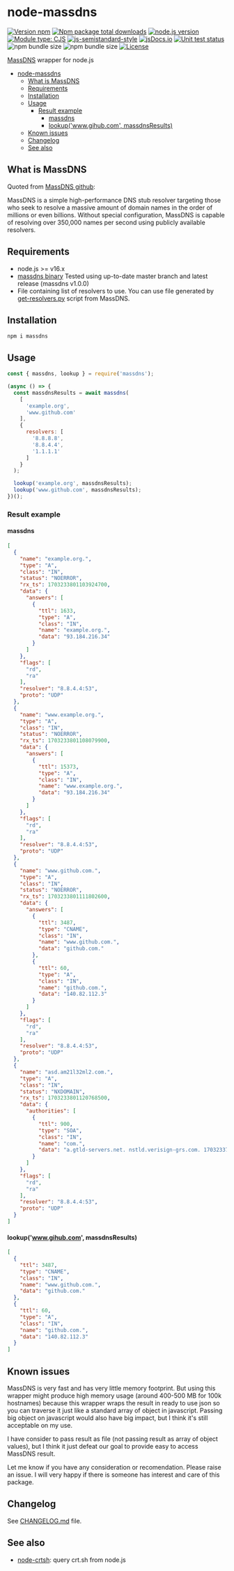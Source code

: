 # node-massdns

[![Version npm](https://img.shields.io/npm/v/massdns.svg)](https://www.npmjs.com/package/massdns)
[![Npm package total downloads](https://img.shields.io/npm/dt/massdns)](https://npmjs.com/package/massdns)
[![node.js version](https://img.shields.io/node/v/massdns)](https://www.npmjs.com/package/massdns)
[![Module type: CJS](https://img.shields.io/badge/module%20type-cjs-brightgreen)](https://github.com/voxpelli/badges-cjs-esm)
[![js-semistandard-style](https://img.shields.io/badge/code%20style-semistandard-brightgreen.svg)](https://github.com/standard/semistandard)
[![jsDocs.io](https://img.shields.io/badge/jsDocs.io-reference-blue)](https://www.jsdocs.io/package/jsdoc)
[![Unit test status](https://github.com/kucingbasah737/node-massdns/actions/workflows/node.js.yml/badge.svg)](https://github.com/kucingbasah737/node-massdns/actions/workflows/node.js.yml?query=branch%3Amain)
![npm bundle size](https://img.shields.io/bundlephobia/minzip/massdns)
![npm bundle size](https://img.shields.io/bundlephobia/min/massdns)
[![License](https://img.shields.io/github/license/kucingbasah737/node-crtsh)](https://github.com/kucingbasah737/node-massdns/blob/main/LICENSE)

[MassDNS]((https://github.com/blechschmidt/massdns)) wrapper for node.js

- [node-massdns](#node-massdns)
  - [What is MassDNS](#what-is-massdns)
  - [Requirements](#requirements)
  - [Installation](#installation)
  - [Usage](#usage)
    - [Result example](#result-example)
      - [massdns](#massdns)
      - [lookup('www.gihub.com', massdnsResults)](#lookupwwwgihubcom-massdnsresults)
  - [Known issues](#known-issues)
  - [Changelog](#changelog)
  - [See also](#see-also)

## What is MassDNS
Quoted from [MassDNS github](https://github.com/blechschmidt/massdns):

MassDNS is a simple high-performance DNS stub resolver targeting those who seek to resolve a massive amount of domain names in the order of millions or even billions. Without special configuration, MassDNS is capable of resolving over 350,000 names per second using publicly available resolvers.

## Requirements
- node.js >= v16.x
- [massdns binary](https://github.com/blechschmidt/massdns)
  Tested using up-to-date master branch and latest release (massdns v1.0.0)
- File containing list of resolvers to use.
  You can use file generated by [get-resolvers.py](https://github.com/blechschmidt/massdns/blob/master/scripts/get-resolvers.sh) script from MassDNS.

## Installation
```shell
npm i massdns
```

## Usage
```javascript
const { massdns, lookup } = require('massdns');

(async () => {
  const massdnsResults = await massdns(
    [
      'example.org',
      'www.github.com'
    ],
    {
      resolvers: [
        '8.8.8.8',
        '8.8.4.4',
        '1.1.1.1'
      ]
    }
  );

  lookup('example.org', massdnsResults);
  lookup('www.github.com', massdnsResults);
})();

```

### Result example

#### massdns
```json
[
  {
    "name": "example.org.",
    "type": "A",
    "class": "IN",
    "status": "NOERROR",
    "rx_ts": 1703233801103924700,
    "data": {
      "answers": [
        {
          "ttl": 1633,
          "type": "A",
          "class": "IN",
          "name": "example.org.",
          "data": "93.184.216.34"
        }
      ]
    },
    "flags": [
      "rd",
      "ra"
    ],
    "resolver": "8.8.4.4:53",
    "proto": "UDP"
  },
  {
    "name": "www.example.org.",
    "type": "A",
    "class": "IN",
    "status": "NOERROR",
    "rx_ts": 1703233801108079900,
    "data": {
      "answers": [
        {
          "ttl": 15373,
          "type": "A",
          "class": "IN",
          "name": "www.example.org.",
          "data": "93.184.216.34"
        }
      ]
    },
    "flags": [
      "rd",
      "ra"
    ],
    "resolver": "8.8.4.4:53",
    "proto": "UDP"
  },
  {
    "name": "www.github.com.",
    "type": "A",
    "class": "IN",
    "status": "NOERROR",
    "rx_ts": 1703233801111802600,
    "data": {
      "answers": [
        {
          "ttl": 3487,
          "type": "CNAME",
          "class": "IN",
          "name": "www.github.com.",
          "data": "github.com."
        },
        {
          "ttl": 60,
          "type": "A",
          "class": "IN",
          "name": "github.com.",
          "data": "140.82.112.3"
        }
      ]
    },
    "flags": [
      "rd",
      "ra"
    ],
    "resolver": "8.8.4.4:53",
    "proto": "UDP"
  },
  {
    "name": "asd.am21l32ml2.com.",
    "type": "A",
    "class": "IN",
    "status": "NXDOMAIN",
    "rx_ts": 1703233801120768500,
    "data": {
      "authorities": [
        {
          "ttl": 900,
          "type": "SOA",
          "class": "IN",
          "name": "com.",
          "data": "a.gtld-servers.net. nstld.verisign-grs.com. 1703233784 1800 900 604800 86400"
        }
      ]
    },
    "flags": [
      "rd",
      "ra"
    ],
    "resolver": "8.8.4.4:53",
    "proto": "UDP"
  }
]
```

#### lookup('www.gihub.com', massdnsResults)
```json
[
  {
    "ttl": 3487,
    "type": "CNAME",
    "class": "IN",
    "name": "www.github.com.",
    "data": "github.com."
  },
  {
    "ttl": 60,
    "type": "A",
    "class": "IN",
    "name": "github.com.",
    "data": "140.82.112.3"
  }
]
```

## Known issues
MassDNS is very fast and has very little memory footprint. But using this wrapper might produce high memory usage
(around 400-500 MB for 100k hostnames) because this wrapper wraps the result in ready to use json so you can traverse
it just like a standard array of object in javascript. Passing big object on javascript would also have big impact,
but I think it's still acceptable on my use.

I have consider to pass result as file (not passing result as array of object values),
but I think it just defeat our goal to provide easy to access MassDNS result.

Let me know if you have any consideration or recomendation. Please raise an issue.
I will very happy if there is someone has interest and care of this package.

## Changelog
See [CHANGELOG.md](CHANGELOG.md) file.

## See also
- [node-crtsh](https://github.com/kucingbasah737/node-crtsh): query crt.sh from node.js
